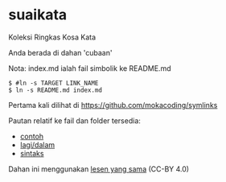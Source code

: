 # suaikata
Koleksi Ringkas Kosa Kata

Anda berada di dahan 'cubaan'

Nota: index.md ialah fail simbolik ke README.md

    $ #ln -s TARGET LINK_NAME
    $ ln -s README.md index.md

Pertama kali dilihat di https://github.com/mokacoding/symlinks

Pautan relatif ke fail dan folder tersedia:
- [contoh](contoh)
- [lagi/dalam](lagi/dalam)
- [sintaks](sintaks)

Dahan ini menggunakan [lesen yang sama](LICENSE) (CC-BY 4.0)
